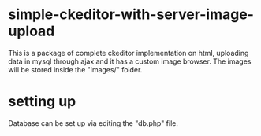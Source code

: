 # simple-ckeditor-with-server-image-upload
This is a package of complete ckeditor implementation on html, uploading data in mysql through ajax and it has a custom image browser.
The images will be stored inside the "images/" folder.

# setting up

Database can be set up via editing the "db.php" file.

